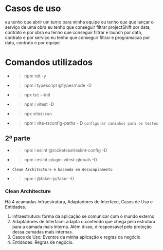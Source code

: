 # Casos de uso
eu tenho que abrir um turno para minha equipe
eu tenho que que lançar o serviço de uma obra
eu tenho que conseguir filtrar projectShift por data, contrato e por obra
eu tenho que conseguir filtrar e launch por data, contrato e por serviço
eu tenho que conseguir filtrar e programacao por data, contrato e por equipe


# Comandos utilizados
- > npm init -y
- > npm i typescript @types/node -D
- > npx tsc --init
- > npm i vitest -D
- > npx vitest run
- > npm i vite-tsconfig-paths - D `configurar caminhos para os testes`

## 2ª parte
- > npm i eslint @rocketseat/eslint-config -D
- > npm i eslint-plugin-vitest-globals -D
- `Clean Architecture é baseada em desacoplamento`
- > npm i @faker-js/faker -D

### Clean Architecture
Há 4 acamadas Infraestrutura, Adaptadores de Interface, Casos de Uso e Entidades.
1. Infraestrutura: forma da aplicação se comunicar com o mundo externo
2. Adaptadores de Interface: adapta o conteúdo que chega pela estrutura para a camada mais interna. Além disso, é responsável pela proteção dessa camadas mais internas.
3. Casos de Uso: Eventos da minha aplicação e regras de negócio.
4. Entidades: Regras de negócio.